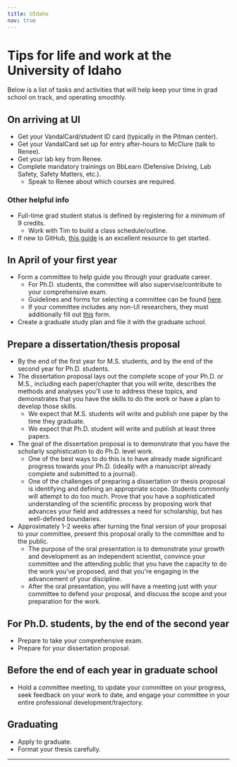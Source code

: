 ```yaml
---
title: UIdaho
nav: true
--- 
```


# Tips for life and work at the University of Idaho

Below is a list of tasks and activities that will help keep your time in grad school on track, and operating smoothly.

## On arriving at UI
- Get your VandalCard/student ID card (typically in the Pitman center).
- Get your VandalCard set up for entry after-hours to McClure (talk to Renee).
- Get your lab key from Renee.
- Complete mandatory trainings on BbLearn (Defensive Driving, Lab Safety, Safety Matters, etc.).
    - Speak to Renee about which courses are required.

### Other helpful info
- Full-time grad student status is defined by registering for a minimum of 9 credits.
    - Work with Tim to build a class schedule/outline.
- If new to GitHub, [this guide](https://guides.github.com/activities/hello-world/) is an excellent resource to get started. 

## In April of your first year
- Form a committee to help guide you through your graduate career.
    - For Ph.D. students, the committee will also supervise/contribute to your comprehensive exam.
    - Guidelines and forms for selecting a committee can be found [here](https://www.uidaho.edu/-/media/UIdaho-Responsive/Files/cogs/COGS-Forms/Guides/combo-change-2014.pdf).
    - If your committee includes any non-UI researchers, they must additionally fill out [this](https://www.uidaho.edu/-/media/UIdaho-Responsive/Files/cogs/COGS-Forms/non-ui-faculty-appointment.pdf?la=en&hash=7FB784C5B07202548E1ED515D173EBE4C02B33B1) form. 
- Create a graduate study plan and file it with the graduate school.

## Prepare a dissertation/thesis proposal
- By the end of the first year for M.S. students, and by the end of the second year for Ph.D. students.
- The dissertation proposal lays out the complete scope of your Ph.D. or M.S., including each paper/chapter that you will write, describes the methods and analyses you'll use to address these topics, and demonstrates that you have the skills to do the work or have a plan to develop those skills.
    - We expect that M.S. students will write and publish one paper by the time they graduate.
    - We expect that Ph.D. student will write and publish at least three papers.
- The goal of the dissertation proposal is to demonstrate that you have the scholarly sophistication to do Ph.D. level work.
    - One of the best ways to do this is to have already made significant progress towards your Ph.D. (ideally with a manuscript already complete and submitted to a journal).
    - One of the challenges of preparing a dissertation or thesis proposal is identifying and defining an appropriate scope.  Students commonly will attempt to do too much.  Prove that you have a sophisticated understanding of the scientific process by proposing work that advances your field and addresses a need for scholarship, but has well-defined boundaries.
- Approximately 1-2 weeks after turning the final version of your proposal to your committee, present this proposal orally to the committee and to the public.
    - The purpose of the oral presentation is to demonstrate your growth and development as an independent scientist,  convince your committee and the attending public that you have the capacity to do the work you've proposed, and that you're engaging in the advancement of your discipline.
    - After the oral presentation, you will have a meeting just with your committee to defend your proposal, and discuss the scope and your preparation for the work.


## For Ph.D. students, by the end of the second year
- Prepare to take your comprehensive exam.
- Prepare for your dissertation proposal.

## Before the end of each year in graduate school
- Hold a committee meeting, to update your committee on your progress, seek feedback on your work to date, and engage your committee in your entire professional development/trajectory.

## Graduating
- Apply to graduate.
- Format your thesis carefully.


---

